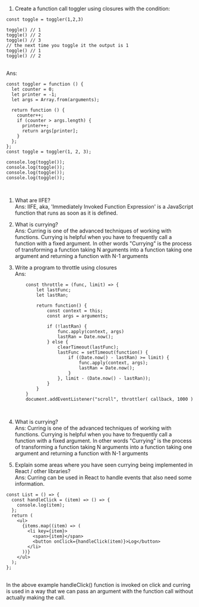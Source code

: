 1. Create a function call toggler using closures
   with the condition:

```
const toggle = toggler(1,2,3)

toggle() // 1
toggle() // 2
toggle() // 3
// the next time you toggle it the output is 1
toggle() // 1
toggle() // 2
```

<br/>
Ans:

```JS
const toggler = function () {
  let counter = 0;
  let printer = -1;
  let args = Array.from(arguments);

  return function () {
    counter++;
    if (counter > args.length) {
      printer++;
      return args[printer];
    }
  };
};
const toggle = toggler(1, 2, 3);

console.log(toggle());
console.log(toggle());
console.log(toggle());
console.log(toggle());

```

<br/>

1. What are IIFE?
   <br/>
   Ans: IIFE, aka, 'Immediately Invoked Function Expression' is a JavaScript function that runs as soon as it is defined.
   <br/>

1. What is currying?
   <br/>
   Ans: Curring is one of the advanced techniques of working with functions. Currying is helpful when you have to frequently call a function with a fixed argument. In other words "Currying" is the process of transforming a function taking N arguments into a function taking one argument and returning a function with N-1 arguments
   <br/>

1. Write a program to throttle using closures
   <br/>
   Ans:

   ```JS
       const throttle = (func, limit) => {
           let lastFunc;
           let lastRan;

           return function() {
               const context = this;
               const args = arguments;

               if (!lastRan) {
                   func.apply(context, args)
                   lastRan = Date.now();
               } else {
                   clearTimeout(lastFunc);
                   lastFunc = setTimeout(function() {
                       if ((Date.now() - lastRan) >= limit) {
                           func.apply(context, args);
                           lastRan = Date.now();
                       }
                   }, limit - (Date.now() - lastRan));
               }
           }
       }
       document.addEventListener("scroll", throttler( callback, 1000 )
   ```

   <br/>

1. What is currying?
   <br/>
   Ans: Curring is one of the advanced techniques of working with functions. Currying is helpful when you have to frequently call a function with a fixed argument. In other words "Currying" is the process of transforming a function taking N arguments into a function taking one argument and returning a function with N-1 arguments
   <br/>

1. Explain some areas where you have seen currying being implemented in React / other libraries?
   <br/>
   Ans: Curring can be used in React to handle events that also need some information.

```JS
const List = () => {
  const handleClick = (item) => () => {
    console.log(item);
  };
  return (
    <ul>
      {items.map((item) => (
        <li key={item}>
          <span>{item}</span>
          <button onClick={handleClick(item)}>Log</button>
        </li>
      ))}
    </ul>
  );
};

```

   <br/>
   In the above example handleClick() function is invoked on click and curring is used in a way that we can pass an argument with the function call without actually making the call.

